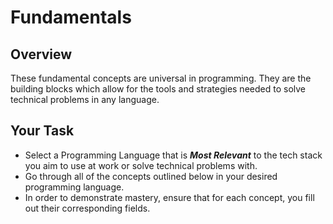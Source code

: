 # Fundamentals

## Overview
These fundamental concepts are universal in programming. They are the building blocks which allow for the tools and strategies needed to solve technical problems in any language. 

## Your Task
- Select a Programming Language that is ***Most Relevant*** to the tech stack you aim to use at work or solve technical problems with. 
- Go through all of the concepts outlined below in your desired programming language. 
- In order to demonstrate mastery, ensure that for each concept, you fill out their corresponding fields. 
